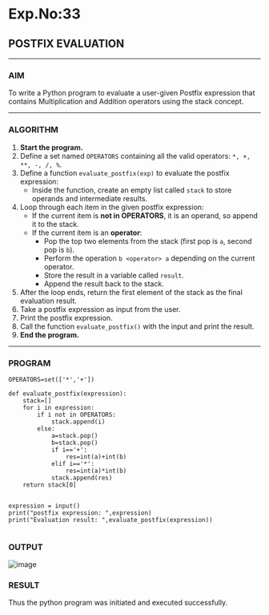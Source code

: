 # Exp.No:33  
## POSTFIX EVALUATION

---

### AIM  
To write a Python program to evaluate a user-given Postfix expression that contains Multiplication and Addition operators using the stack concept.

---

### ALGORITHM

1. **Start the program.**
2. Define a set named `OPERATORS` containing all the valid operators: `*, +, **, -, /, %`.
3. Define a function `evaluate_postfix(exp)` to evaluate the postfix expression:
   - Inside the function, create an empty list called `stack` to store operands and intermediate results.
4. Loop through each item in the given postfix expression:
   - If the current item is **not in OPERATORS**, it is an operand, so append it to the stack.
   - If the current item is an **operator**:
     - Pop the top two elements from the stack (first pop is `a`, second pop is `b`).
     - Perform the operation `b <operator> a` depending on the current operator.
     - Store the result in a variable called `result`.
     - Append the result back to the stack.
5. After the loop ends, return the first element of the stack as the final evaluation result.
6. Take a postfix expression as input from the user.
7. Print the postfix expression.
8. Call the function `evaluate_postfix()` with the input and print the result.
9. **End the program.**

---

### PROGRAM

```
OPERATORS=set(['*','+']) 

def evaluate_postfix(expression):
    stack=[]
    for i in expression:
        if i not in OPERATORS:
            stack.append(i)
        else:
            a=stack.pop()
            b=stack.pop()
            if i=='+':
                res=int(a)+int(b)
            elif i=='*':
                res=int(a)*int(b)
            stack.append(res)
    return stack[0]
    
    
expression = input()
print("postfix expression: ",expression)
print("Evaluation result: ",evaluate_postfix(expression))


```

### OUTPUT

![image](https://github.com/user-attachments/assets/37745300-7dcc-4094-b071-5b8b89f15fec)


### RESULT

Thus the python program was initiated and executed successfully.
